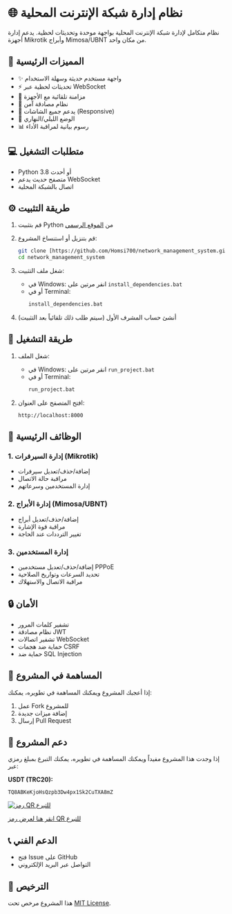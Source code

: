# 🌐 نظام إدارة شبكة الإنترنت المحلية

نظام متكامل لإدارة شبكة الإنترنت المحلية بواجهة موحدة وتحديثات لحظية. يدعم إدارة أجهزة Mikrotik وأبراج Mimosa/UBNT من مكان واحد.

## 🚀 المميزات الرئيسية

- ✨ واجهة مستخدم حديثة وسهلة الاستخدام
- ⚡ تحديثات لحظية عبر WebSocket
- 🔄 مزامنة تلقائية مع الأجهزة
- 🔐 نظام مصادقة آمن
- 📱 يدعم جميع الشاشات (Responsive)
- 🌙 الوضع الليلي/النهاري
- 📊 رسوم بيانية لمراقبة الأداء

## 💻 متطلبات التشغيل

- Python 3.8 أو أحدث
- متصفح حديث يدعم WebSocket
- اتصال بالشبكة المحلية

## ⚙️ طريقة التثبيت

1. قم بتثبيت Python من [الموقع الرسمي](https://www.python.org/downloads/)

2. قم بتنزيل أو استنساخ المشروع:
   ```bash
   git clone [https://github.com/Homsi700/network_management_system.git
   cd network_management_system
   ```

3. شغل ملف التثبيت:
   - في Windows: انقر مرتين على `install_dependencies.bat`
   - أو في Terminal:
     ```bash
     install_dependencies.bat
     ```

4. أنشئ حساب المشرف الأول (سيتم طلب ذلك تلقائياً بعد التثبيت)

## 🎯 طريقة التشغيل

1. شغل الملف:
   - في Windows: انقر مرتين على `run_project.bat`
   - أو في Terminal:
     ```bash
     run_project.bat
     ```

2. افتح المتصفح على العنوان:
   ```
   http://localhost:8000
   ```

## 📝 الوظائف الرئيسية

### 1. إدارة السيرفرات (Mikrotik)
- إضافة/حذف/تعديل سيرفرات
- مراقبة حالة الاتصال
- إدارة المستخدمين وسرعاتهم

### 2. إدارة الأبراج (Mimosa/UBNT)
- إضافة/حذف/تعديل أبراج
- مراقبة قوة الإشارة
- تغيير الترددات عند الحاجة

### 3. إدارة المستخدمين
- إضافة/حذف/تعديل مستخدمين PPPoE
- تحديد السرعات وتواريخ الصلاحية
- مراقبة الاتصال والاستهلاك

## 🔒 الأمان

- تشفير كلمات المرور
- نظام مصادقة JWT
- تشفير اتصالات WebSocket
- حماية ضد هجمات CSRF
- حماية ضد SQL Injection

## 🤝 المساهمة في المشروع

إذا أعجبك المشروع ويمكنك المساهمة في تطويره، يمكنك:

1. عمل Fork للمشروع
2. إضافة ميزات جديدة
3. إرسال Pull Request

## 💖 دعم المشروع

إذا وجدت هذا المشروع مفيداً ويمكنك المساهمة في تطويره، يمكنك التبرع بمبلغ رمزي عبر:

**USDT (TRC20):**
```
TQ8ABKeKjoHsQzpb3Dw4px1Sk2CuTXA8mZ
```

[![رمز QR للتبرع](frontend/assets/images/donate-qr.png)](frontend/donation.html)

[انقر هنا لعرض رمز QR للتبرع](frontend/donation.html)

## 📞 الدعم الفني

- فتح Issue على GitHub
- التواصل عبر البريد الإلكتروني

## 📜 الترخيص

هذا المشروع مرخص تحت [MIT License](LICENSE).
